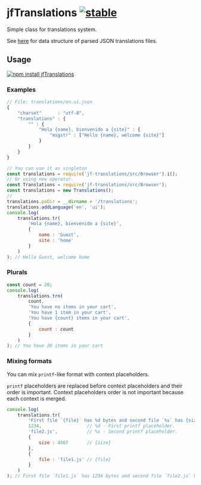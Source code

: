 # jfTranslations [![stable](http://badges.github.io/stability-badges/dist/stable.svg)](http://github.com/badges/stability-badges)

Simple class for translations system.

See [here](https://github.com/smhg/gettext-parser#data-structure-of-parsed-mopo-files) for
data structure of parsed JSON translations files.

## Usage

[![npm install jfTranslations](https://nodei.co/npm/jf-translations.png?compact=true)](https://npmjs.org/package/jf-translations/)

### Examples

```js
// File: translations/en.ui.json
{
    "charset"      : "utf-8",
    "translations" : {
        "" : {
            "Hola {name}, bienvenido a {site}" : {
                "msgstr" : ["Hello {name}, welcome {site}"]
            }
        }
    }
}
```

```js
// You can use it as singleton 
const translations = require('jf-translations/src/Browser').i();
// Or using new operator. 
const Translations = require('jf-translations/src/Browser');
const translations = new Translations();
//
translations.poDir = __dirname + '/translations';
translations.addLanguage('en', 'ui');
console.log(
    translations.tr(
        'Hola {name}, bienvenido a {site}',
        {
            name : 'Guest',
            site : 'home'
        }
    )
); // Hello Guest, welcome home
```

### Plurals
```js
const count = 20;
console.log(
    translations.trn(
        count,
        'You have no items in your cart',
        'You have 1 item in your cart',
        'You have {count} items in your cart',
        {
            count : count
        }
    )
); // You have 20 items in your cart
```

### Mixing formats

You can mix `printf`-like format with context placeholders.

`printf` placeholders are replaced before context placeholders and their 
order is important. Context placeholders order is not important because
each context is merged.

```js
console.log(
    translations.tr(
        'First file `{file}` has %d bytes and second file `%s` has {size} bytes.',
        1234,                 // %d - First printf placeholder.
        'file2.js',           // %s - Second printf placeholder.
        {
            size : 4567       // {size}
        },
        {
            file : 'file1.js' // {file}
        }
    )
); // First file `file1.js` has 1234 bytes and second file `file2.js` has 4567 bytes.',
```
